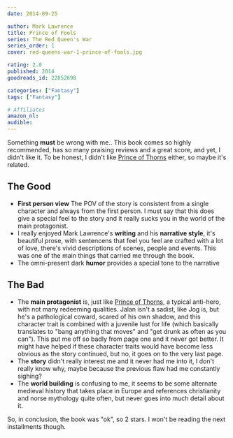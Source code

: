 ```yaml
---
date: 2014-09-25

author: Mark Lawrence
title: Prince of Fools
series: The Red Queen's War
series_order: 1
cover: red-queens-war-1-prince-of-fools.jpg

rating: 2.0
published: 2014
goodreads_id: 22852698

categories: ["Fantasy"]
tags: ["Fantasy"]

# Affiliates
amazon_nl: 
audible: 
---
```


Something **must** be wrong with me.. This book comes so highly recommended, has so many praising reviews and a great score, and yet, I didn't like it. To be honest, I didn't like [Prince of Thorns](2013-04-26-Mark-Lawrence---Prince-of-Thorns.md) either, so maybe it's related.

<!--more-->

## The Good

- **First person view** The POV of the story is consistent from a single character and always from the first person. I must say that this does give a special feel to the story and it really sucks you in the world of the main protagonist.
- I really enjoyed Mark Lawrence's **writing** and his **narrative style**, it's beautiful prose, with sentencens that feel you feel are crafted with a lot of love, there's vivid descriptions of scenes, people and events. This was one of the main things that carried me through the book.
- The omni-present dark **humor** provides a special tone to the narrative

## The Bad

- The **main protagonist** is, just like [Prince of Thorns](2013-04-26-Mark-Lawrence---Prince-of-Thorns.md), a typical anti-hero, with not many redeeming qualities. Jalan isn't a sadist, like Jog is, but he's a pathological coward, scared of his own shadow, and this character trait is combined with a juvenile lust for life (which basically translates to "bang anything that moves" and "get drunk as often as you can"). This put me off so badly from page one and it never got better. It might have helped if these character traits would have become less obvious as the story continued, but no, it goes on to the very last page.
- The **story** didn't really interest me and it never had me into it, I don't really know why, maybe because the previous flaw had me constantly sighing?
- The **world building** is confusing to me, it seems to be some alternate medieval history that takes place in Europe and references christianity and norse mythology quite often, but never goes into much detail about it.

So, in conclusion, the book was "ok", so 2 stars. I won't be reading the next installments though.
